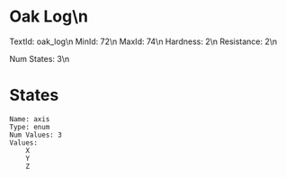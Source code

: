 # Oak Log\n
TextId: oak_log\n
MinId: 72\n
MaxId: 74\n
Hardness: 2\n
Resistance: 2\n

Num States: 3\n
# States
```
Name: axis
Type: enum
Num Values: 3
Values:
    X
    Y
    Z
```